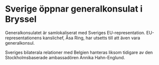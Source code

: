 # Sverige öppnar generalkonsulat i Bryssel

Generalkonsulatet är samlokaliserat med Sveriges EU\-representation. EU\-representationens kanslichef, Åsa Ring, har utsetts till att även vara generalkonsul.

Sveriges bilaterala relationer med Belgien hanteras liksom tidigare av den Stockholmsbaserade ambassadören Annika Hahn\-Englund.
